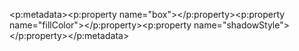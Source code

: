 <g xmlns="http://www.w3.org/2000/svg" xmlns:p="http://www.evolus.vn/Namespace/Pencil" p:type="Shape" p:def="dgthanhan.AndroidNougatWireframe:card" p:sc="Card Raised" id="e50f4114b0aa4c6488fc0219ef30b9ec" transform="matrix(1,0,0,1,73.18749999999977,1075.25)" p:RelatedPage="8126b231a8794e6984dcc041d9c4fb56"><p:metadata><p:property name="box"><![CDATA[170.5625,49.0625]]></p:property><p:property name="fillColor"><![CDATA[#00000000]]></p:property><p:property name="shadowStyle"><![CDATA[0|4|5|0.4]]></p:property></p:metadata>
      <defs xmlns="http://www.w3.org/2000/svg">
        <filter x="-50%" width="200%" y="-50%" height="200%" p:name="rectangle0_shadowFilter" id="7a84d31f95a0495d8ee84adfcebc7891"><feGaussianBlur in="SourceAlpha" stdDeviation="5"/><feOffset dx="0" dy="4"/><feComponentTransfer><feFuncA type="linear" slope="0.4"/></feComponentTransfer><feMerge><feMergeNode/><feMergeNode in="SourceGraphic"/></feMerge></filter>
      </defs>
      <g xmlns="http://www.w3.org/2000/svg" xmlns:p="http://www.evolus.vn/Namespace/Pencil" p:filter="url(#7a84d31f95a0495d8ee84adfcebc7891)" p:name="rectangle0_globalGroup" id="1ce2b22872e141ebb2c7d0eab5c7c6d4" filter="url(#7a84d31f95a0495d8ee84adfcebc7891)">
        <rect p:filter="url(#16f769fdf557447d924ee29576d3d736)" rx="2.0846560846560847" ry="2.0846560846560847" style="fill: rgb(0, 0, 0); fill-opacity: 0; stroke: rgb(96, 96, 96); stroke-opacity: 1; stroke-width: 0;" width="171" height="49" p:name="rectangle0" id="54224faa6a304922832882bd583f64e0" x="0" y="0"/>
      </g>
    </g>